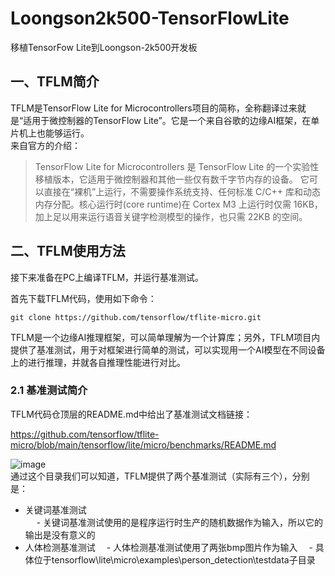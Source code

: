 # Loongson2k500-TensorFlowLite
移植TensorFow Lite到Loongson-2k500开发板

## 一、TFLM简介
TFLM是TensorFlow Lite for Microcontrollers项目的简称，全称翻译过来就是“适用于微控制器的TensorFlow Lite”。它是一个来自谷歌的边缘AI框架，在单片机上也能够运行。  
来自官方的介绍：  
> TensorFlow Lite for Microcontrollers 是 TensorFlow Lite 的一个实验性移植版本，它适用于微控制器和其他一些仅有数千字节内存的设备。 它可以直接在“裸机”上运行，不需要操作系统支持、任何标准 C/C++ 库和动态内存分配。核心运行时(core runtime)在 Cortex M3 上运行时仅需 16KB，加上足以用来运行语音关键字检测模型的操作，也只需 22KB 的空间。


## 二、TFLM使用方法  
接下来准备在PC上编译TFLM，并运行基准测试。

首先下载TFLM代码，使用如下命令：  
```
git clone https://github.com/tensorflow/tflite-micro.git
```
TFLM是一个边缘AI推理框架，可以简单理解为一个计算库；另外，TFLM项目内提供了基准测试，用于对框架进行简单的测试，可以实现用一个AI模型在不同设备上的进行推理，并就各自推理性能进行对比。  
### 2.1 基准测试简介
TFLM代码仓顶层的README.md中给出了基准测试文档链接：

https://github.com/tensorflow/tflite-micro/blob/main/tensorflow/lite/micro/benchmarks/README.md  

![image](https://github.com/lus-oa/Loongson2k500-TensorFlowLite/assets/122666739/49e7521c-dc0e-4716-bb02-e9bb35761b0f)  
通过这个目录我们可以知道，TFLM提供了两个基准测试（实际有三个），分别是：

- 关键词基准测试  
&emsp; - 关键词基准测试使用的是程序运行时生产的随机数据作为输入，所以它的输出是没有意义的  
- 人体检测基准测试
&emsp;- 人体检测基准测试使用了两张bmp图片作为输入
&emsp;- 具体位于tensorflow\lite\micro\examples\person_detection\testdata子目录

